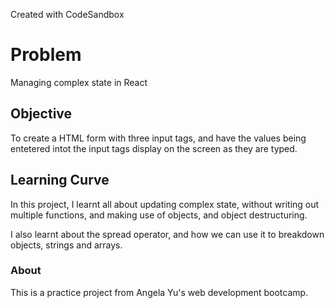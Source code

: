 
Created with CodeSandbox


# Problem 
Managing complex state in React

## Objective 
To create a HTML form with three input tags, and have the values being entetered intot the input tags display on the screen as they are typed. 

## Learning Curve
In this project, I learnt all about updating complex state, without writing out multiple functions, and making use of objects, and object destructuring. 

I also learnt about the spread operator, and how we can use it to breakdown objects, strings and arrays. 


### About
This is a practice project from Angela Yu's web development bootcamp. 
